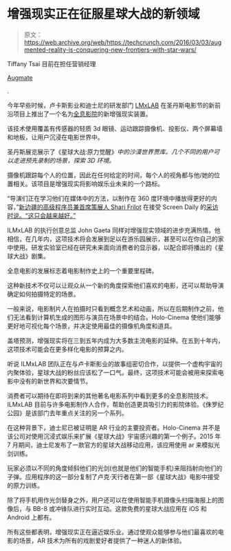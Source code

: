 # 增强现实正在征服星球大战的新领域

> 原文：<https://web.archive.org/web/https://techcrunch.com/2016/03/03/augmented-reality-is-conquering-new-frontiers-with-star-wars/>

Tiffany Tsai 目前在担任营销经理

[Augmate](https://web.archive.org/web/20230310001102/http://www.augmate.com/)

.

今年早些时候，卢卡斯影业和迪士尼的研发部门 [LMxLAB](https://web.archive.org/web/20230310001102/http://www.ilmxlab.com/) 在圣丹斯电影节的新前沿项目上推出了一个名为[全息影院](https://web.archive.org/web/20230310001102/https://www.sundance.org/projects/the-holo-cinema)的新增强现实装置。

该技术使用覆盖有传感器的轻质 3d 眼镜、运动跟踪摄像机、投影仪、两个屏幕墙和地板，让用户沉浸在电影世界中。

圣丹斯展览展示了《星球大战:原力觉醒》*中的沙漠世界贾库。几个不同的用户可以走进预先录制的场景，探索 3D 环境。*

摄像机跟踪每个人的位置，因此在任何给定的时间，每个人的视角都与他/她的位置相关。该项目是增强现实将影响娱乐业未来的一个路标。

“导演们正在学习他们在媒体中的方法，以制作在 360 度环境中播放得更好的内容，”[新边疆的高级程序员兼首席策展人 Shari Frilot](https://web.archive.org/web/20230310001102/http://www.imdb.com/name/nm0295766/news) 在接受 Screen Daily 的[采访时说。“这只会越来越好。”](https://web.archive.org/web/20230310001102/http://www.screendaily.com/features/sundance-new-frontier-strand-celebrating-10-years-at-this-years-festival/5099139.article)

ILMxLAB 的执行创意总监 John Gaeta 同样对增强现实领域的进步充满热情。他相信，在几年内，这项技术将会发展到足以在游乐园展示，甚至可以在你自己的家中使用。研发实验室已经在研究未来面向消费者的显示器，以配合即将播出的《星球大战》剧集。

全息电影的发展标志着电影制作史上的一个重要里程碑。

这种新技术不仅可以让观众从一个新的角度探索他们喜欢的电影，还可以帮助导演确定如何拍摄特定的场景。

一般来说，电影制片人在拍摄时只看到概念艺术和动画，所以在后期制作之前，他们无法看到计算机生成的图形与演员在场景中的结合。Holo-Cinema 使他们能够更好地可视化每个场景，并决定使用最佳的摄像机角度和道具。

盖塔预测，增强现实将在三到五年内成为大多数主流电影的延伸。在五到十年内，这项技术可能会在更多样化电影的预算之内。

听说 ILMxLAB 团队正在与卢卡斯影业的故事组密切合作，以提供一个虚构宇宙的内聚体验，星球大战的粉丝应该松了一口气。最终，这项技术可能会被用来探索电影中没有的新世界和次要情节。

消费者可以期待在即将到来的其他著名电影系列中看到更多的全息影院技术。ILMxLAB 目前与许多电影制作人合作，帮助创造更具吸引力的影院体验。《侏罗纪公园》是该部门去年重点关注的另一个系列。

在这种背景下，迪士尼已被证明是 AR 行业的主要投资者。Holo-Cinema 并不是该公司对使用沉浸式娱乐来扩展《星球大战》宇宙感兴趣的第一个例子。2015 年 7 月期间，迪士尼发布了一款官方的星球大战移动应用，该应用使用 ar 来模拟光剑训练。

玩家必须以不同的角度倾斜他们的光剑(也就是他们的智能手机)来阻挡射向他们的子弹。应用程序的这一部分复制了卢克·天行者在第一部《星球大战》电影中接受的原力训练。

除了将手机用作光剑替身之外，用户还可以在使用智能手机摄像头扫描海报上的图像后，与 BB-8 或冲锋队进行实时互动。这款免费的星球大战应用在 iOS 和 Android 上都有。

所有这些都表明，增强现实正在逼近娱乐业。通过使观众能够参与他们最喜欢的电影的场景，AR 技术为所有的戏剧爱好者提供了一种迷人的新体验。